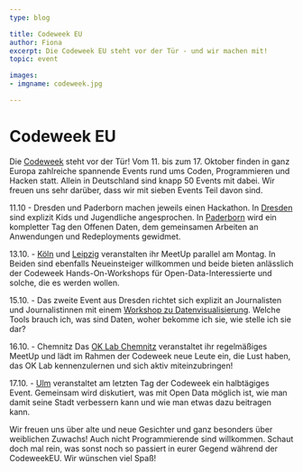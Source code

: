 ```yaml
---
type: blog

title: Codeweek EU
author: Fiona
excerpt: Die Codeweek EU steht vor der Tür - und wir machen mit!
topic: event

images:
- imgname: codeweek.jpg

---
```


# Codeweek EU

Die [Codeweek][] steht vor der Tür! Vom 11. bis zum 17. Oktober finden in ganz Europa zahlreiche spannende Events rund ums Coden, Programmieren und Hacken statt. Allein in Deutschland sind knapp 50 Events mit dabei. Wir freuen uns sehr darüber, dass wir mit sieben Events Teil davon sind.

11.10 - Dresden und Paderborn machen jeweils einen Hackathon. In [Dresden][] sind explizit Kids und Jugendliche angesprochen. In [Paderborn][] wird ein kompletter Tag den Offenen Daten, dem gemeinsamen Arbeiten an Anwendungen und Redeployments gewidmet.

13.10. - [Köln][] und [Leipzig][] veranstalten ihr MeetUp parallel am Montag. In Beiden sind ebenfalls Neueinsteiger willkommen und beide bieten anlässlich der Codeweek Hands-On-Workshops für Open-Data-Interessierte und solche, die es werden wollen.

15.10. - Das zweite Event aus Dresden richtet sich explizit an Journalisten und Journalistinnen mit einem [Workshop zu Datenvisualisierung][]. Welche Tools brauch ich, was sind Daten, woher bekomme ich sie, wie stelle ich sie dar?

16.10. - Chemnitz
Das [OK Lab Chemnitz][] veranstaltet ihr regelmäßiges MeetUp und lädt im Rahmen der Codeweek neue Leute ein, die Lust haben, das OK Lab kennenzulernen und sich aktiv miteinzubringen!

17.10. - [Ulm][] veranstaltet am letzten Tag der Codeweek ein halbtägiges Event. Gemeinsam wird diskutiert, was mit Open Data möglich ist, wie man damit seine Stadt verbessern kann und wie man etwas dazu beitragen kann.

Wir freuen uns über alte und neue Gesichter und ganz besonders über weiblichen Zuwachs! Auch nicht Programmierende sind willkommen.
Schaut doch mal rein, was sonst noch so passiert in eurer Gegend während der CodeweekEU. Wir wünschen viel Spaß!



[Codeweek]: http://codeweek.eu
[Dresden]: http://events.codeweek.eu/view/354/ok-lab-dresden-meetup/
[Paderborn]: http://events.codeweek.eu/view/353/ok-lab-berlin-meetup/
[Köln]: http://events.codeweek.eu/view/350/ok-lab-koln-meetup/
[Leipzig]: http://events.codeweek.eu/view/349/ok-lab-leipzig-meetup/
[Workshop zu Datenvisualisierung]: http://events.codeweek.eu/view/1175/datenvisualisierung-fur-journalisten/
[OK Lab Chemnitz]: http://events.codeweek.eu/view/1416/ok-lab-chemnitz-meetup/
[Ulm]: http://www.ulmapi.de/codeweek/index.html
